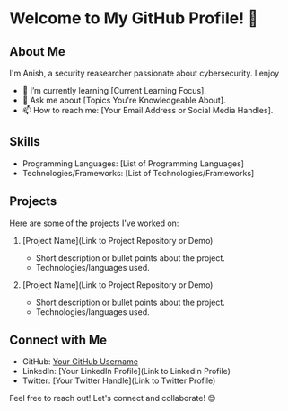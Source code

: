 # Welcome to My GitHub Profile! 👋

## About Me

I'm Anish, a security reasearcher passionate about cybersecurity. I enjoy 

- 🌱 I’m currently learning [Current Learning Focus].
- 💬 Ask me about [Topics You're Knowledgeable About].
- 📫 How to reach me: [Your Email Address or Social Media Handles].

## Skills

- Programming Languages: [List of Programming Languages]
- Technologies/Frameworks: [List of Technologies/Frameworks]

## Projects

Here are some of the projects I've worked on:

1. [Project Name](Link to Project Repository or Demo)
   - Short description or bullet points about the project.
   - Technologies/languages used.

2. [Project Name](Link to Project Repository or Demo)
   - Short description or bullet points about the project.
   - Technologies/languages used.

## Connect with Me

- GitHub: [Your GitHub Username](https://github.com/YourGitHubUsername)
- LinkedIn: [Your LinkedIn Profile](Link to LinkedIn Profile)
- Twitter: [Your Twitter Handle](Link to Twitter Profile)

Feel free to reach out! Let's connect and collaborate! 😊
